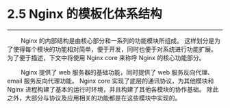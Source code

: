 # 2.5 Nginx 的模板化体系结构
***

&emsp;&emsp;
Nginx 的内部结构是由核心部分和一系列的功能模块所组成。
这样划分是为了使得每个模块的功能相对简单，便于开发，同时也便于对系统进行功能扩展。
为了便于描述，下文中将使用 Nginx core 来称呼 Nginx 的核心功能部分。

&emsp;&emsp;
Nginx 提供了 web 服务器的基础功能，同时提供了 web 服务反向代理、email 服务反向代理功能。
Nginx core 实现了底层的通讯协议，为其他模块和 Nginx 进程构建了基本的运行时环境，并且构建了其他各模块的协作基础。
除此之外，大部分与协议及应用相关的功能都是在这些模块中实现的。
